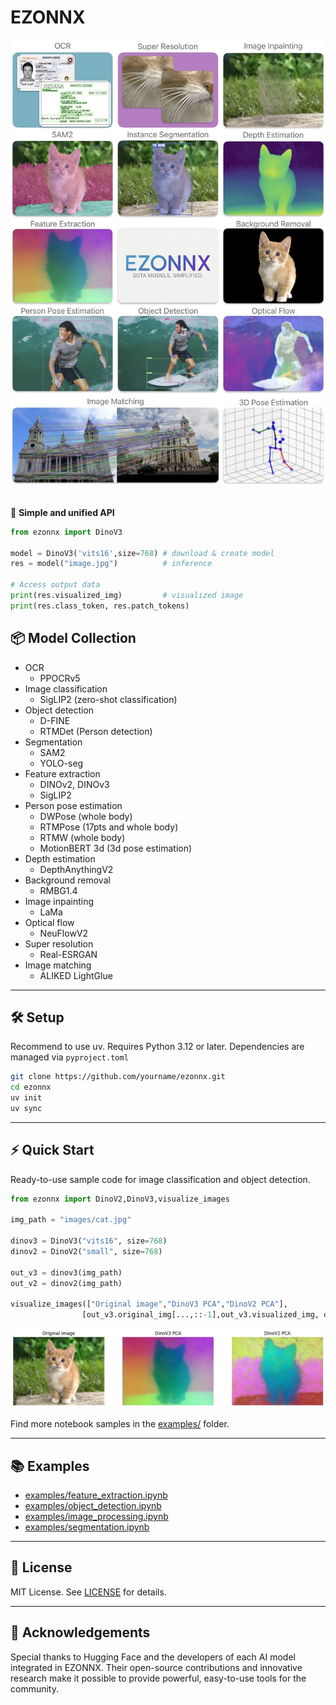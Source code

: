 # EZONNX


<div align="center"><img src=./assets/top.jpg  width=640/> </div>
<br>

🤗 **Simple and unified API**  

```python
from ezonnx import DinoV3

model = DinoV3('vits16',size=768) # download & create model
res = model("image.jpg")          # inference

# Access output data
print(res.visualized_img)         # visualized image
print(res.class_token, res.patch_tokens)
```

## 📦 Model Collection
- OCR
    - PPOCRv5
- Image classification  
    - SigLIP2 (zero-shot classification)
- Object detection
    - D-FINE
    - RTMDet (Person detection)
- Segmentation
    - SAM2
    - YOLO-seg
- Feature extraction
    - DINOv2, DINOv3
    - SigLIP2
- Person pose estimation
    - DWPose (whole body)
    - RTMPose (17pts and whole body)
    - RTMW (whole body)
    - MotionBERT 3d (3d pose estimation)
- Depth estimation
    - DepthAnythingV2
- Background removal
    - RMBG1.4
- Image inpainting
    - LaMa
- Optical flow
    - NeuFlowV2
- Super resolution
    - Real-ESRGAN
- Image matching
    - ALIKED LightGlue
---

## 🛠️ Setup
Recommend to use uv.
Requires Python 3.12 or later. Dependencies are managed via `pyproject.toml`

```sh
git clone https://github.com/yourname/ezonnx.git
cd ezonnx
uv init
uv sync
```

---

## ⚡ Quick Start

Ready-to-use sample code for image classification and object detection.

```python
from ezonnx import DinoV2,DinoV3,visualize_images

img_path = "images/cat.jpg"

dinov3 = DinoV3("vits16", size=768)
dinov2 = DinoV2("small", size=768)

out_v3 = dinov3(img_path)
out_v2 = dinov2(img_path)

visualize_images(["Original image","DinoV3 PCA","DinoV2 PCA"], 
                [out_v3.original_img[...,::-1],out_v3.visualized_img, out_v2.visualized_img])
```
<img src=./assets/quickstart.jpg  width=800/> 

Find more notebook samples in the [examples/](examples/) folder.

---

## 📚 Examples

- [examples/feature_extraction.ipynb](examples/feature_extraction.ipynb)
- [examples/object_detection.ipynb](examples/object_detection.ipynb)
- [examples/image_processing.ipynb](examples/image_processing.ipynb)
- [examples/segmentation.ipynb](examples/segmentation.ipynb)

---

## 📝 License

MIT License. See [LICENSE](LICENSE) for details.

---


## 🙏 Acknowledgements  

Special thanks to Hugging Face and the developers of each AI model integrated in EZONNX. Their open-source contributions and innovative research make it possible to provide powerful, easy-to-use tools for the community.